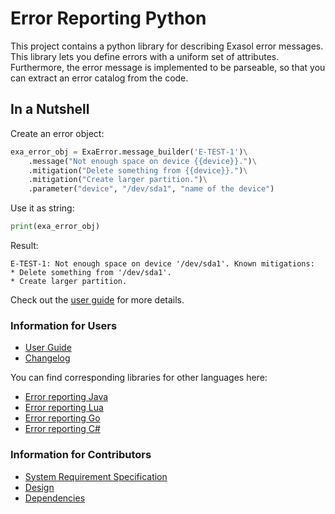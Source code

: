# Error Reporting Python

This project contains a python library for describing Exasol error messages. 
This library lets you define errors with a uniform set of attributes. 
Furthermore, the error message  is implemented to be parseable, 
so that you can extract an error catalog from the code.


## In a Nutshell
Create an error object:

```python
exa_error_obj = ExaError.message_builder('E-TEST-1')\
    .message("Not enough space on device {{device}}.")\
    .mitigation("Delete something from {{device}}.")\
    .mitigation("Create larger partition.")\
    .parameter("device", "/dev/sda1", "name of the device") 
```

Use it as string:

```python
print(exa_error_obj)
```

Result:
```
E-TEST-1: Not enough space on device '/dev/sda1'. Known mitigations:
* Delete something from '/dev/sda1'.
* Create larger partition.
```


Check out the [user guide](doc/user_guide/user_guide.md) for more details.

### Information for Users

* [User Guide](doc/user_guide/user_guide.md)
* [Changelog](doc/changes/changelog.md)

You can find corresponding libraries for other languages here:

* [Error reporting Java](https://github.com/exasol/error-reporting-java)
* [Error reporting Lua](https://github.com/exasol/error-reporting-lua)
* [Error reporting Go](https://github.com/exasol/error-reporting-go)
* [Error reporting C#](https://github.com/exasol/error-reporting-csharp)

### Information for Contributors

* [System Requirement Specification](doc/system_requirements.md)
* [Design](doc/design.md)
* [Dependencies](doc/dependencies.md)